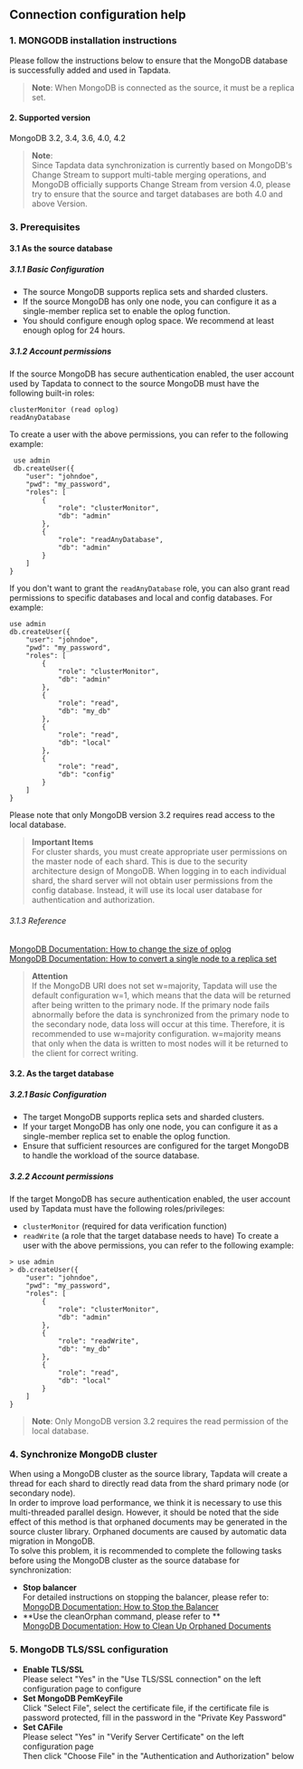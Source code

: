 ## **Connection configuration help**
### **1. MONGODB installation instructions**
Please follow the instructions below to ensure that the MongoDB database is successfully added and used in Tapdata.
> **Note**: When MongoDB is connected as the source, it must be a replica set.
#### **2. Supported version**
MongoDB 3.2, 3.4, 3.6, 4.0, 4.2

>**Note**:<br>
>Since Tapdata data synchronization is currently based on MongoDB's Change Stream to support multi-table merging operations, and MongoDB officially supports Change Stream from version 4.0, please try to ensure that the source and target databases are both 4.0 and above Version.

### **3. Prerequisites**
#### **3.1 As the source database**
##### **3.1.1 Basic Configuration**
- The source MongoDB supports replica sets and sharded clusters.
- If the source MongoDB has only one node, you can configure it as a single-member replica set to enable the oplog function.
- You should configure enough oplog space. We recommend at least enough oplog for 24 hours.

##### **3.1.2 Account permissions**
If the source MongoDB has secure authentication enabled, the user account used by Tapdata to connect to the source MongoDB must have the following built-in roles:
```
clusterMonitor (read oplog)
readAnyDatabase
```
To create a user with the above permissions, you can refer to the following example:
```
 use admin
 db.createUser({
    "user": "johndoe",
    "pwd": "my_password",
    "roles": [
        {
            "role": "clusterMonitor",
            "db": "admin"
        },
        {
            "role": "readAnyDatabase",
            "db": "admin"
        }
    ]
}
```
If you don't want to grant the `readAnyDatabase` role, you can also grant read permissions to specific databases and local and config databases. For example:
```
use admin
db.createUser({
    "user": "johndoe",
    "pwd": "my_password",
    "roles": [
        {
            "role": "clusterMonitor",
            "db": "admin"
        },
        {
            "role": "read",
            "db": "my_db"
        },
        {
            "role": "read",
            "db": "local"
        },
        {
            "role": "read",
            "db": "config"
        }
    ]
}
```
Please note that only MongoDB version 3.2 requires read access to the local database.

> **Important Items**<br>
> For cluster shards, you must create appropriate user permissions on the master node of each shard. This is due to the security architecture design of MongoDB.
> When logging in to each individual shard, the shard server will not obtain user permissions from the config database. Instead, it will use its local user database for authentication and authorization.

###### 3.1.3 Reference
[​MongoDB Documentation: How to change the size of oplog​](https://docs.mongodb.com/manual/tutorial/change-oplog-size/)<br>
[​MongoDB Documentation: How to convert a single node to a replica set​](https://docs.mongodb.com/manual/tutorial/convert-standalone-to-replica-set/)<br>

> **Attention**<br>
> If the MongoDB URI does not set w=majority, Tapdata will use the default configuration w=1, which means that the data will be returned after being written to the primary node.
> If the primary node fails abnormally before the data is synchronized from the primary node to the secondary node, data loss will occur at this time. Therefore, it is recommended to use w=majority configuration.
> w=majority means that only when the data is written to most nodes will it be returned to the client for correct writing.
#### **3.2. As the target database**
##### **3.2.1 Basic Configuration**
- The target MongoDB supports replica sets and sharded clusters.
- If your target MongoDB has only one node, you can configure it as a single-member replica set to enable the oplog function.
- Ensure that sufficient resources are configured for the target MongoDB to handle the workload of the source database.

##### **3.2.2 Account permissions**
If the target MongoDB has secure authentication enabled, the user account used by Tapdata must have the following roles/privileges:
- `clusterMonitor` (required for data verification function)
- `readWrite` (a role that the target database needs to have)
To create a user with the above permissions, you can refer to the following example:
```
> use admin
> db.createUser({
    "user": "johndoe",
    "pwd": "my_password",
    "roles": [
        {
            "role": "clusterMonitor",
            "db": "admin"
        },
        {
            "role": "readWrite",
            "db": "my_db"
        },
        {
            "role": "read",
            "db": "local"
        }
    ]
}
```
> **Note**: Only MongoDB version 3.2 requires the read permission of the local database.

### **4. Synchronize MongoDB cluster**
When using a MongoDB cluster as the source library, Tapdata will create a thread for each shard to directly read data from the shard primary node (or secondary node). <br>
In order to improve load performance, we think it is necessary to use this multi-threaded parallel design. However, it should be noted that the side effect of this method is that orphaned documents may be generated in the source cluster library. Orphaned documents are caused by automatic data migration in MongoDB. <br>
To solve this problem, it is recommended to complete the following tasks before using the MongoDB cluster as the source database for synchronization:<br>
- **Stop balancer**<br>
For detailed instructions on stopping the balancer, please refer to:<br>
[​MongoDB Documentation: How to Stop the Balancer​](https://docs.mongodb.com/manual/reference/method/sh.stopBalancer/)
- **Use the cleanOrphan command, please refer to **<br>
[​MongoDB Documentation: How to Clean Up Orphaned Documents​](https://docs.mongodb.com/manual/reference/command/cleanupOrphaned/)

### **5. MongoDB TLS/SSL configuration**
- **Enable TLS/SSL**<br>
Please select "Yes" in the "Use TLS/SSL connection" on the left configuration page to configure<br>
- **Set MongoDB PemKeyFile**<br>
Click "Select File", select the certificate file, if the certificate file is password protected, fill in the password in the "Private Key Password"<br>
- **Set CAFile**<br>
Please select "Yes" in "Verify Server Certificate" on the left configuration page<br>
Then click "Choose File" in the "Authentication and Authorization" below<br>
